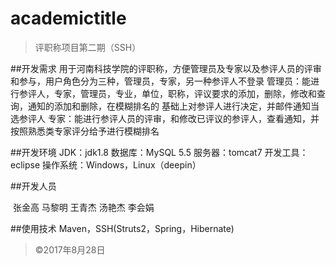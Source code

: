 # academictitle
>评职称项目第二期（SSH）

##开发需求
	用于河南科技学院的评职称，方便管理员及专家以及参评人员的评审和参与，用户角色分为三种，管理员，专家，另一种参评人不登录
	管理员：能进行参评人，专家，管理员，专业，单位，职称，评议要求的添加，删除，修改和查询，通知的添加和删除，在模糊排名的
		基础上对参评人进行决定，并邮件通知当选参评人
	专家：能进行参评人员的评审，和修改已评议的参评人，查看通知，并按照熟悉类专家评分给予进行模糊排名

##开发环境
	JDK：jdk1.8
	数据库：MySQL 5.5
	服务器：tomcat7
	开发工具：eclipse
	操作系统：Windows，Linux（deepin）

##开发人员

​	张金高 马黎明 王青杰 汤艳杰 李会娟

##使用技术
	Maven，SSH(Struts2，Spring，Hibernate)

> ©2017年8月28日